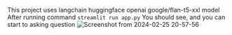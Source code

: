 This project uses langchain huggingface openai  google/flan-t5-xxl model
After running command `streamlit run app.py`
You should see, and you can start to asking question 
![Screenshot from 2024-02-25 20-57-56](https://github.com/xiayulin123/LangChain_GuggingFace/assets/113715923/18a92e7c-5d1b-4298-833e-0f16854fe957)
